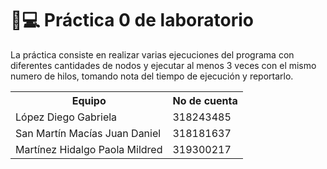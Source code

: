 # 👾💻 Práctica 0 de laboratorio
La práctica consiste en realizar varias ejecuciones del programa con diferentes cantidades de
nodos y ejecutar al menos 3 veces con el mismo numero de hilos, tomando nota del tiempo de ejecución y reportarlo.

<table>
    <tr>
        <th>Equipo</th>
        <th>No de cuenta</th>
    </tr>
    <tr>
        <td>López Diego Gabriela</td>
        <td>318243485</td>
    </tr>
    <tr>
        <td>San Martín Macías Juan Daniel</td>
        <td>318181637</td>
    </tr>
    <tr>
        <td>Martínez Hidalgo Paola Mildred</td>
        <td>319300217</td>
    </tr>
</table>
